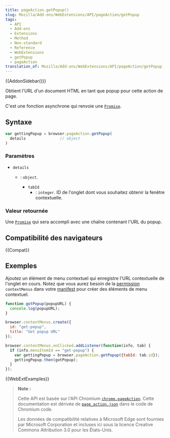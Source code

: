 ```yaml
---
title: pageAction.getPopup()
slug: Mozilla/Add-ons/WebExtensions/API/pageAction/getPopup
tags:
  - API
  - Add-ons
  - Extensions
  - Method
  - Non-standard
  - Reference
  - WebExtensions
  - getPopup
  - pageAction
translation_of: Mozilla/Add-ons/WebExtensions/API/pageAction/getPopup
---
```


{{AddonSidebar()}}

Obtient l'URL d'un document HTML en tant que popup pour cette action de page.

C'est une fonction asynchrone qui renvoie une [`Promise`](/fr/docs/Web/JavaScript/Reference/Objets_globaux/Promise).

## Syntaxe

```js
var gettingPopup = browser.pageAction.getPopup(
  details               // object
)
```

### Paramètres

- `details`

  - : `object`.

    - `tabId`
      - : `integer`. ID de l'onglet dont vous souhaitez obtenir la fenêtre contextuelle.

### Valeur retournée

Une [`Promise`](/fr/docs/Web/JavaScript/Reference/Objets_globaux/Promise) qui sera accompli avec une chaîne contenant l'URL du popup.

## Compatibilité des navigateurs

{{Compat}}

## Exemples

Ajoutez un élément de menu contextuel qui enregistre l'URL contextuelle de l'onglet en cours. Notez que vous aurez besoin de la [permission](/fr/Add-ons/WebExtensions/manifest.json/permissions) `contextMenus` dans votre [manifest](/fr/Add-ons/WebExtensions/manifest.json) pour créer des éléments de menu contextuel.

```js
function gotPopup(popupURL) {
  console.log(popupURL);
}

browser.contextMenus.create({
  id: "get-popup",
  title: "Get popup URL"
});

browser.contextMenus.onClicked.addListener(function(info, tab) {
  if (info.menuItemId == "get-popup") {
    var gettingPopup = browser.pageAction.getPopup({tabId: tab.id});
    gettingPopup.then(gotPopup);
  }
});
```

{{WebExtExamples}}

> **Note :**
>
> Cette API est basée sur l'API Chromium [`chrome.pageAction`](https://developer.chrome.com/extensions/pageAction). Cette documentation est dérivée de [`page_action.json`](https://chromium.googlesource.com/chromium/src/+/master/chrome/common/extensions/api/page_action.json) dans le code de Chromium code.
>
> Les données de compatibilité relatives à Microsoft Edge sont fournies par Microsoft Corporation et incluses ici sous la licence Creative Commons Attribution 3.0 pour les États-Unis.

<!--
// Copyright 2015 The Chromium Authors. All rights reserved.
//
// Redistribution and use in source and binary forms, with or without
// modification, are permitted provided that the following conditions are
// met:
//
//    * Redistributions of source code must retain the above copyright
// notice, this list of conditions and the following disclaimer.
//    * Redistributions in binary form must reproduce the above
// copyright notice, this list of conditions and the following disclaimer
// in the documentation and/or other materials provided with the
// distribution.
//    * Neither the name of Google Inc. nor the names of its
// contributors may be used to endorse or promote products derived from
// this software without specific prior written permission.
//
// THIS SOFTWARE IS PROVIDED BY THE COPYRIGHT HOLDERS AND CONTRIBUTORS
// "AS IS" AND ANY EXPRESS OR IMPLIED WARRANTIES, INCLUDING, BUT NOT
// LIMITED TO, THE IMPLIED WARRANTIES OF MERCHANTABILITY AND FITNESS FOR
// A PARTICULAR PURPOSE ARE DISCLAIMED. IN NO EVENT SHALL THE COPYRIGHT
// OWNER OR CONTRIBUTORS BE LIABLE FOR ANY DIRECT, INDIRECT, INCIDENTAL,
// SPECIAL, EXEMPLARY, OR CONSEQUENTIAL DAMAGES (INCLUDING, BUT NOT
// LIMITED TO, PROCUREMENT OF SUBSTITUTE GOODS OR SERVICES; LOSS OF USE,
// DATA, OR PROFITS; OR BUSINESS INTERRUPTION) HOWEVER CAUSED AND ON ANY
// THEORY OF LIABILITY, WHETHER IN CONTRACT, STRICT LIABILITY, OR TORT
// (INCLUDING NEGLIGENCE OR OTHERWISE) ARISING IN ANY WAY OUT OF THE USE
// OF THIS SOFTWARE, EVEN IF ADVISED OF THE POSSIBILITY OF SUCH DAMAGE.
-->

